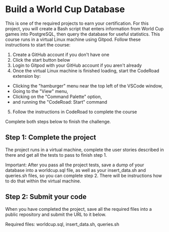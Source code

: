 # Build a World Cup Database
This is one of the required projects to earn your certification. For this project, you will create a Bash script that enters information from World Cup games into PostgreSQL, then query the database for useful statistics.
This course runs in a virtual Linux machine using Gitpod. Follow these instructions to start the course:

1. Create a GitHub account if you don't have one
2. Click the start button below
3. Login to Gitpod with your GitHub account if you aren't already
4. Once the virtual Linux machine is finished loading, start the CodeRoad extension by:
- Clicking the "hamburger" menu near the top left of the VSCode window,
- Going to the "View" menu,
- Clicking on the "Command Palette" option,
- and running the "CodeRoad: Start" command
5. Follow the instructions in CodeRoad to complete the course
  
Complete both steps below to finish the challenge.

## Step 1: Complete the project

The project runs in a virtual machine, complete the user stories described in there and get all the tests to pass to finish step 1.

Important: After you pass all the project tests, save a dump of your database into a worldcup.sql file, as well as your insert_data.sh and queries.sh files, so you can complete step 2. There will be instructions how to do that within the virtual machine.

## Step 2: Submit your code

When you have completed the project, save all the required files into a public repository and submit the URL to it below.

Required files: worldcup.sql, insert_data.sh, queries.sh
